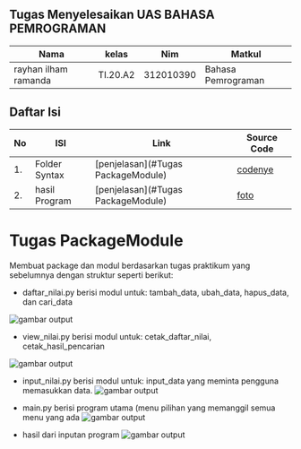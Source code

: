 ## Tugas Menyelesaikan UAS BAHASA PEMROGRAMAN
| Nama | kelas | Nim | Matkul |
| -- | --- | ---- | ----------- |
| rayhan ilham ramanda | TI.20.A2 | 312010390 | Bahasa Pemrograman |
## Daftar Isi
| No | ISI | Link | Source Code |
| -- | --- | ---- | ----------- |
| 1. | Folder Syntax | [penjelasan](#Tugas PackageModule) | [codenye](#main.py) |
| 2. | hasil Program | [penjelasan](#Tugas PackageModule) | [foto](#image) |  

# Tugas PackageModule
Membuat package dan modul berdasarkan tugas praktikum yang sebelumnya dengan struktur seperti berikut:

- daftar_nilai.py berisi modul untuk: tambah_data, ubah_data, hapus_data, dan cari_data

![gambar output](image/daftarrehan.PNG)

- view_nilai.py berisi modul untuk: cetak_daftar_nilai, cetak_hasil_pencarian

![gambar output](image/viewrehan.PNG)

- input_nilai.py berisi modul untuk: input_data yang meminta pengguna memasukkan data.
![gambar output](image/inputrehan.PNG)

- main.py berisi program utama (menu pilihan yang memanggil semua menu yang ada
![gambar output](image/mainrehan.PNG)

- hasil dari inputan program 
![gambar output](image/hasilrehan.PNG)




